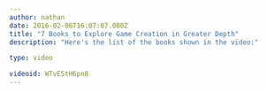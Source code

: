 ```yaml
---
author: nathan
date: 2016-02-06T16:07:07.000Z
title: "7 Books to Explore Game Creation in Greater Depth"
description: "Here's the list of the books shown in the video:"

type: video

videoid: WTvEStH6pn8
---
```



